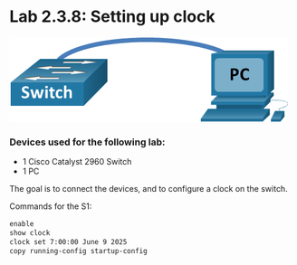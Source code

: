 # Lab 2.3.8: Setting up clock

![Topology](Pasted%20image%2020250612230638.png)
### Devices used for the following lab:
* 1 Cisco Catalyst 2960 Switch
* 1 PC

The goal is to connect the devices, and to configure a clock on the switch.

Commands for the S1:
```ios
enable
show clock
clock set 7:00:00 June 9 2025
copy running-config startup-config
```
